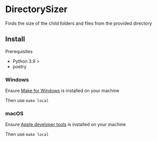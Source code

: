 # DirectorySizer
Finds the size of the child folders and files from the provided directory

## Install

Prerequisites

 - Python 3.9 >
 - poetry

### Windows

Ensure [Make for Windows](http://gnuwin32.sourceforge.net/packages/make.htm) is installed on your machine

Then use `make local`

### macOS

Ensure [Apple developer tools](http://developer.apple.com/) is installed on your machine

Then use `make local`

